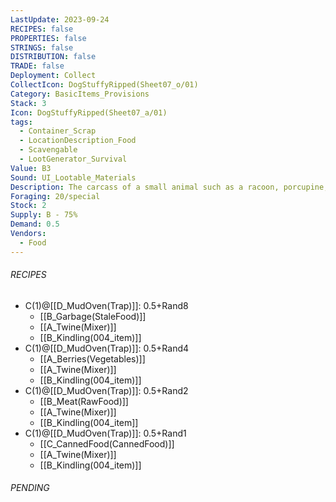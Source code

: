```yaml
---
LastUpdate: 2023-09-24
RECIPES: false
PROPERTIES: false
STRINGS: false
DISTRIBUTION: false
TRADE: false
Deployment: Collect
CollectIcon: DogStuffyRipped(Sheet07_o/01)
Category: BasicItems_Provisions
Stack: 3
Icon: DogStuffyRipped(Sheet07_a/01)
tags:
  - Container_Scrap
  - LocationDescription_Food
  - Scavengable
  - LootGenerator_Survival
Value: B3
Sound: UI_Lootable_Materials
Description: The carcass of a small animal such as a racoon, porcupine, rabbit, skunk, or rat. Hopefully not a rat.
Foraging: 20/special
Stock: 2
Supply: B - 75%
Demand: 0.5
Vendors:
  - Food
---
```


###### RECIPES
- C(1)@[[D_MudOven(Trap)]]: 0.5+Rand8
	- [[B_Garbage(StaleFood)]]
	- [[A_Twine(Mixer)]]
	- [[B_Kindling(004_item)]]
- C(1)@[[D_MudOven(Trap)]]: 0.5+Rand4
	- [[A_Berries(Vegetables)]]
	- [[A_Twine(Mixer)]]
	- [[B_Kindling(004_item)]]
- C(1)@[[D_MudOven(Trap)]]: 0.5+Rand2
	- [[B_Meat(RawFood)]]
	- [[A_Twine(Mixer)]]
	- [[B_Kindling(004_item]]
- C(1)@[[D_MudOven(Trap)]]: 0.5+Rand1
	- [[C_CannedFood(CannedFood)]]
	- [[A_Twine(Mixer)]]
	- [[B_Kindling(004_item)]]

###### PENDING